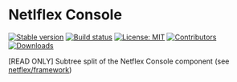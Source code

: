 # Netlflex Console

<a href="https://packagist.org/packages/netflex/console"><img src="https://img.shields.io/packagist/v/netflex/console?label=stable" alt="Stable version"></a>
<a href="https://github.com/netflex-sdk/framework/actions/workflows/split_monorepo.yaml"><img src="https://github.com/netflex-sdk/framework/actions/workflows/split_monorepo.yaml/badge.svg" alt="Build status"></a>
<a href="https://opensource.org/licenses/MIT"><img src="https://img.shields.io/github/license/netflex-sdk/log.svg" alt="License: MIT"></a>
<a href="https://github.com/netflex-sdk/sdk/graphs/contributors"><img src="https://img.shields.io/github/contributors/netflex-sdk/sdk.svg?color=green" alt="Contributors"></a>
<a href="https://packagist.org/packages/netflex/console/stats"><img src="https://img.shields.io/packagist/dm/netflex/console" alt="Downloads"></a>

[READ ONLY] Subtree split of the Netflex Console component (see [netflex/framework](https://github.con/netflex-sdk/framework))